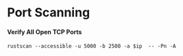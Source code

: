 # Port Scanning



#### Verify All Open TCP Ports

```
rustscan --accessible -u 5000 -b 2500 -a $ip  -- -Pn -A
```

